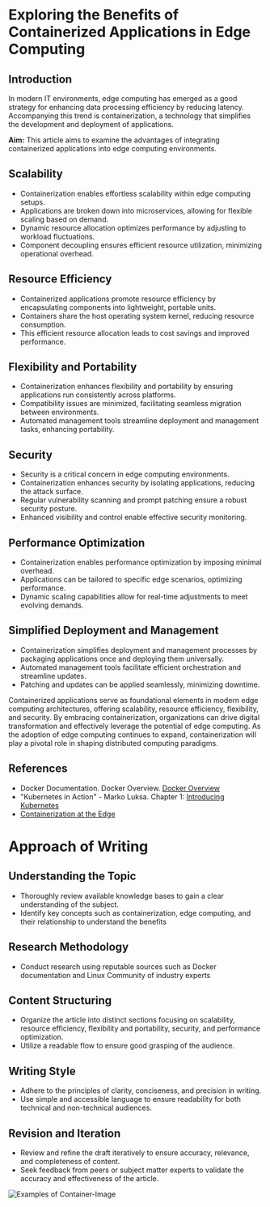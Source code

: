# Exploring the Benefits of Containerized Applications in Edge Computing

## Introduction
In modern IT environments, edge computing has emerged as a good strategy for enhancing data processing efficiency by reducing latency. Accompanying this trend is containerization, a technology that simplifies the development and deployment of applications. 

**Aim:** This article aims to examine the advantages of integrating containerized applications into edge computing environments.

## Scalability
- Containerization enables effortless scalability within edge computing setups.
- Applications are broken down into microservices, allowing for flexible scaling based on demand.
- Dynamic resource allocation optimizes performance by adjusting to workload fluctuations.
- Component decoupling ensures efficient resource utilization, minimizing operational overhead.

## Resource Efficiency
- Containerized applications promote resource efficiency by encapsulating components into lightweight, portable units.
- Containers share the host operating system kernel, reducing resource consumption.
- This efficient resource allocation leads to cost savings and improved performance.

## Flexibility and Portability
- Containerization enhances flexibility and portability by ensuring applications run consistently across platforms.
- Compatibility issues are minimized, facilitating seamless migration between environments.
- Automated management tools streamline deployment and management tasks, enhancing portability.

## Security
- Security is a critical concern in edge computing environments.
- Containerization enhances security by isolating applications, reducing the attack surface.
- Regular vulnerability scanning and prompt patching ensure a robust security posture.
- Enhanced visibility and control enable effective security monitoring.

## Performance Optimization
- Containerization enables performance optimization by imposing minimal overhead.
- Applications can be tailored to specific edge scenarios, optimizing performance.
- Dynamic scaling capabilities allow for real-time adjustments to meet evolving demands.

## Simplified Deployment and Management
- Containerization simplifies deployment and management processes by packaging applications once and deploying them universally.
- Automated management tools facilitate efficient orchestration and streamline updates.
- Patching and updates can be applied seamlessly, minimizing downtime.

Containerized applications serve as foundational elements in modern edge computing architectures, offering scalability, resource efficiency, flexibility, and security. By embracing containerization, organizations can drive digital transformation and effectively leverage the potential of edge computing. As the adoption of edge computing continues to expand, containerization will play a pivotal role in shaping distributed computing paradigms.

## References
- Docker Documentation. Docker Overview. [Docker Overview](https://docs.docker.com/get-started/overview/)
- "Kubernetes in Action" - Marko Luksa. Chapter 1: [Introducing Kubernetes](https://www.manning.com/books/kubernetes-in-action)
- [Containerization at the Edge](https://insights.sei.cmu.edu/blog/containerization-at-the-edge/)

# Approach of Writing

## Understanding the Topic
- Thoroughly review available knowledge bases to gain a clear understanding of the subject.
- Identify key concepts such as containerization, edge computing, and their relationship to understand the benefits

## Research Methodology
- Conduct research using reputable sources such as Docker documentation and Linux Community of industry experts

## Content Structuring
- Organize the article into distinct sections focusing on scalability, resource efficiency, flexibility and portability, security, and performance optimization.
- Utilize a readable flow to ensure good grasping of the audience.

## Writing Style
- Adhere to the principles of clarity, conciseness, and precision in writing.
- Use simple and accessible language to ensure readability for both technical and non-technical audiences.

## Revision and Iteration
- Review and refine the draft iteratively to ensure accuracy, relevance, and completeness of content.
- Seek feedback from peers or subject matter experts to validate the accuracy and effectiveness of the article.

![Examples of Container-Image](https://insights.sei.cmu.edu/media/images/Containerization_fig_1.original.png)

